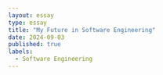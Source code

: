 ```yaml
---
layout: essay
type: essay
title: "My Future in Software Engineering"
date: 2024-09-03
published: true
labels:
  - Software Engineering
---
```


